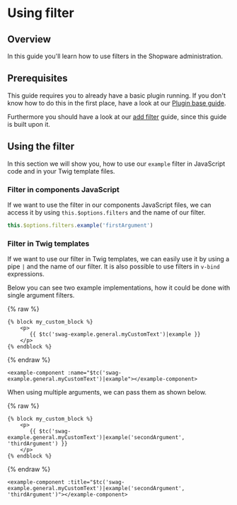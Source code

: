 # Using filter

## Overview

In this guide you'll learn how to use filters in the Shopware administration.

## Prerequisites

This guide requires you to already have a basic plugin running. If you don't know how to do this in the first place, have a look at our [Plugin base guide](../plugin-base-guide.md).

Furthermore you should have a look at our [add filter](add-filter.md) guide, since this guide is built upon it.

## Using the filter

In this section we will show you, how to use our `example` filter in JavaScript code and in your Twig template files.

### Filter in components JavaScript

If we want to use the filter in our components JavaScript files, we can access it by using `this.$options.filters` and the name of our filter.

```javascript
this.$options.filters.example('firstArgument')
```

### Filter in Twig templates

If we want to use our filter in Twig templates, we can easily use it by using a pipe `|` and the name of our filter. It is also possible to use filters in `v-bind` expressions.

Below you can see two example implementations, how it could be done with single argument filters.

{% raw %}
```text
{% block my_custom_block %}
    <p>
       {{ $tc('swag-example.general.myCustomText')|example }}
    </p>
{% endblock %}
```
{% endraw %}

```text
<example-component :name="$tc('swag-example.general.myCustomText')|example"></example-component>
```

When using multiple arguments, we can pass them as shown below.

{% raw %}
```text
{% block my_custom_block %}
    <p>
       {{ $tc('swag-example.general.myCustomText')|example('secondArgument', 'thirdArgument') }}
    </p>
{% endblock %}
```
{% endraw %}

```text
<example-component :title="$tc('swag-example.general.myCustomText')|example('secondArgument', 'thirdArgument')"></example-component>
```

